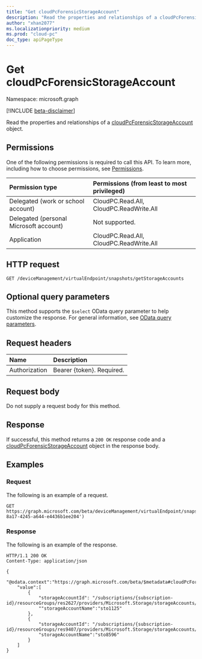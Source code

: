 ```yaml
---
title: "Get cloudPcForensicStorageAccount"
description: "Read the properties and relationships of a cloudPcForensicStorageAccount object."
author: "xhan2077"
ms.localizationpriority: medium
ms.prod: "cloud-pc"
doc_type: apiPageType
---
```


# Get cloudPcForensicStorageAccount
Namespace: microsoft.graph

[!INCLUDE [beta-disclaimer](../../includes/beta-disclaimer.md)]

Read the properties and relationships of a [cloudPcForensicStorageAccount](../resources/cloudpcsnapshot.md) object.

## Permissions
One of the following permissions is required to call this API. To learn more, including how to choose permissions, see [Permissions](/graph/permissions-reference).

|Permission type|Permissions (from least to most privileged)|
|:---|:---|
|Delegated (work or school account)|CloudPC.Read.All, CloudPC.ReadWrite.All|
|Delegated (personal Microsoft account)|Not supported.|
|Application|CloudPC.Read.All, CloudPC.ReadWrite.All|

## HTTP request

<!-- {
  "blockType": "ignored"
}
-->
``` http
GET /deviceManagement/virtualEndpoint/snapshots/getStorageAccounts
```

## Optional query parameters
This method supports the `$select` OData query parameter to help customize the response. For general information, see [OData query parameters](/graph/query-parameters).

## Request headers
|Name|Description|
|:---|:---|
|Authorization|Bearer {token}. Required.|

## Request body
Do not supply a request body for this method.

## Response

If successful, this method returns a `200 OK` response code and a [cloudPcForensicStorageAccount](../resources/cloudpcsnapshot.md) object in the response body.

## Examples

### Request

The following is an example of a request.

<!-- {
  "blockType": "request",
  "name": "get_cloudpcforensicstorageaccount"
}
-->
``` http
GET https://graph.microsoft.com/beta/deviceManagement/virtualEndpoint/snapshots/getStorageAccounts(subscriptionId='cb6ad4c4-8a17-4245-a644-e4436b1ee204')
```


### Response

The following is an example of the response.

<!-- {
  "blockType": "response",
  "truncated": true,
  "@odata.type": "microsoft.graph.cloudPcForensicStorageAccount"
}
-->
``` http
HTTP/1.1 200 OK
Content-Type: application/json

{
    "@odata.context":"https://graph.microsoft.com/beta/$metadata#cloudPcForensicStorageAccounts",
    "value":[
        {
            "storageAccountId": "/subscriptions/{subscription-id}/resourceGroups/res2627/providers/Microsoft.Storage/storageAccounts/sto1125",
            ""storageAccountName":"sto1125"
        },
        {
            "storageAccountId": "/subscriptions/{subscription-id}/resourceGroups/res9407/providers/Microsoft.Storage/storageAccounts/sto8596",
            "storageAccountName":"sto8596"
        }
    ]
}
```

